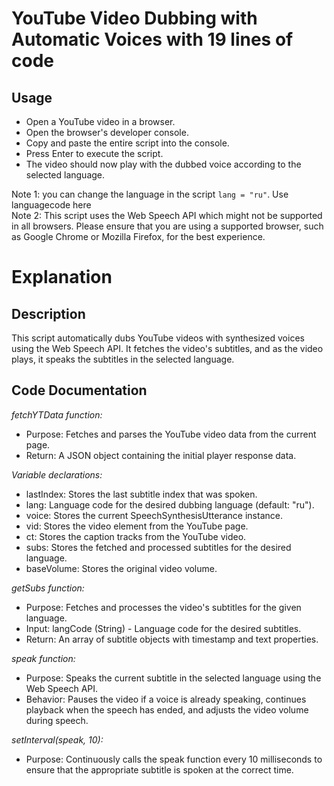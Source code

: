 # YouTube Video Dubbing with Automatic Voices with 19 lines of code
## Usage

- Open a YouTube video in a browser.
- Open the browser's developer console.
- Copy and paste the entire script into the console.
- Press Enter to execute the script.
- The video should now play with the dubbed voice according to the selected language.

Note 1: you can change the language in the script `lang = "ru"`. Use languagecode here  
Note 2: This script uses the Web Speech API which might not be supported in all browsers. Please ensure that you are using a supported browser, such as Google Chrome or Mozilla Firefox, for the best experience.

# Explanation

## Description 
This script automatically dubs YouTube videos with synthesized voices using the Web Speech API. It fetches the video's subtitles, and as the video plays, it speaks the subtitles in the selected language.

## Code Documentation

*fetchYTData function:*
- Purpose: Fetches and parses the YouTube video data from the current page.
- Return: A JSON object containing the initial player response data.

*Variable declarations:*
- lastIndex: Stores the last subtitle index that was spoken.
- lang: Language code for the desired dubbing language (default: "ru").
- voice: Stores the current SpeechSynthesisUtterance instance.
- vid: Stores the video element from the YouTube page.
- ct: Stores the caption tracks from the YouTube video.
- subs: Stores the fetched and processed subtitles for the desired language.
- baseVolume: Stores the original video volume.

*getSubs function:*
- Purpose: Fetches and processes the video's subtitles for the given language.
- Input: langCode (String) - Language code for the desired subtitles.
- Return: An array of subtitle objects with timestamp and text properties.

*speak function:*
- Purpose: Speaks the current subtitle in the selected language using the Web Speech API.
- Behavior: Pauses the video if a voice is already speaking, continues playback when the speech has ended, and adjusts the video volume during speech.

*setInterval(speak, 10):*
- Purpose: Continuously calls the speak function every 10 milliseconds to ensure that the appropriate subtitle is spoken at the correct time.